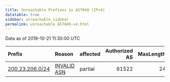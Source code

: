 ```yaml
---
title: Unreachable Prefixes in AS7049 (IPv4)
datatable: true
sidebar: unreachable_sidebar
permalink: unreachable_AS7049-v4.html
---
```


Data as of 2019-10-21 11:30:00 UTC


<div class="datatable-begin"></div>

| Prefix                                                   | Reason                                                                                                | affected   |   Authorized AS |   MaxLength | Anchor                                         |   unreachable /24s |
|:---------------------------------------------------------|:------------------------------------------------------------------------------------------------------|:-----------|----------------:|------------:|:-----------------------------------------------|-------------------:|
| [200.23.206.0/24](https://stat.ripe.net/200.23.206.0/24) | [INVALID ASN](https://rpki-validator.ripe.net/announcement-preview?asn=AS7049&prefix=200.23.206.0/24) | partial    |           61522 |          24 | [LACNIC](unreachable_LACNIC_RPKI_Root-v4.html) |                  1 |

<div class="datatable-end"></div>